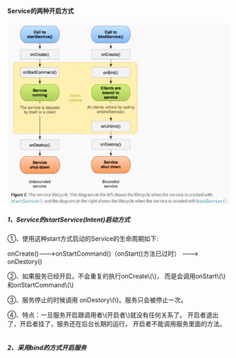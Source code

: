 #### Service的两种开启方式

![](/assets/1981935-bd709d5989105a12.png)

##### 1、Service的startService\(Intent\)启动方式

①、使用这种start方式启动的Service的生命周期如下:

onCreate\(\)---&gt;onStartCommand\(\)（onStart\(\)方法已过时） ---&gt; onDestory\(\)

②、如果服务已经开启，不会重复的执行onCreate\\(\\)， 而是会调用onStart\\(\\)和onStartCommand\\(\\)

  


③、服务停止的时候调用 onDestory\\(\\)。服务只会被停止一次。

  


④、特点：一旦服务开启跟调用者\\(开启者\\)就没有任何关系了。 开启者退出了，开启者挂了，服务还在后台长期的运行。 开启者不能调用服务里面的方法。

```

```

##### 2、采用bind的方式开启服务



